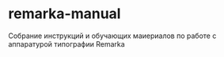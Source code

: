 # remarka-manual
 Собрание инструкций и обучающих маиериалов по работе с аппаратурой типографии Remarka
